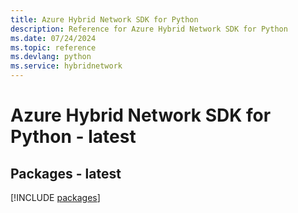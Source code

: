 ```yaml
---
title: Azure Hybrid Network SDK for Python
description: Reference for Azure Hybrid Network SDK for Python
ms.date: 07/24/2024
ms.topic: reference
ms.devlang: python
ms.service: hybridnetwork
---
```

# Azure Hybrid Network SDK for Python - latest
## Packages - latest
[!INCLUDE [packages](hybrid-network-index.md)]